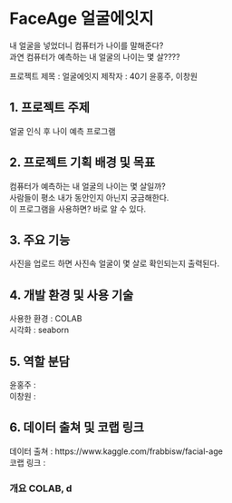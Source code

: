 # FaceAge 얼굴에잇지

내 얼굴을 넣었더니 컴퓨터가 나이를 말해준다?<br>
과연 컴퓨터가 예측하는 내 얼굴의 나이는 몇 살????

프로젝트 제목 : 얼굴에잇지
제작자 : 40기 윤홍주, 이창원

<h2>1. 프로젝트 주제</h2>
  얼굴 인식 후 나이 예측 프로그램

<h2>2. 프로젝트 기획 배경 및 목표</h2>
  컴퓨터가 예측하는 내 얼굴의 나이는 몇 살일까?<br>
  사람들이 평소 내가 동안인지 아닌지 궁금해한다.<br>
  이 프로그램을 사용하면? 바로 알 수 있다.<br>

<h2>3. 주요 기능</h2>
  사진을 업로드 하면 사진속 얼굴이 몇 살로 확인되는지 출력된다.

<h2>4.	개발 환경 및 사용 기술</h2>
  사용한 환경 : COLAB <br>
  시각화 : seaborn

<h2>5.	역할 분담</h2>
  윤홍주 :  <br>
  이창원 : 

<h2>6.	데이터 출쳐 및 코랩 링크 </h2>
데이터 출쳐 : https://www.kaggle.com/frabbisw/facial-age <br>
코랩 링크  : 


<h3>개요</h3<br>
  COLAB, d
